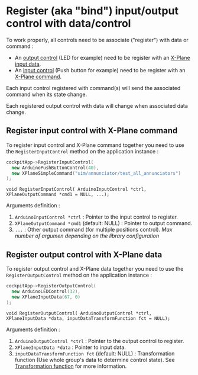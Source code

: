# Register (aka "bind") input/output control with data/control

To work properly, all controls need to be associate ("register") with data or command :
- An [output control](./4-controls.md#ouput_control) (LED for example) need to be register with an [X-Plane input data](./3-command-and-data.md#input_data).
- An [input control](./4-controls.md#input_control) (Push button for example) need to be register with an [X-Plane command](./3-command-and-data.md#output_command).


Each input control registered with command(s) will send the associated command when its state change.

Each registered output control with data will change when associated data change.

## Register input control with X-Plane command

To register input control and X-Plane command together you need to use the `RegisterInputControl` method on the application instance :

```cpp
cockpitApp->RegisterInputControl(
  new ArduinoPushButtonControl(40),
  new XPlaneSimpleCommand("sim/annunciator/test_all_annunciators")
);
```

`void RegisterInputControl( ArduinoInputControl *ctrl, XPlaneOutputCommand *cmd1 = NULL, ...);`

Arguments definition :
1. `ArduinoInputControl *ctrl` : Pointer to the input control to register.
2. `XPlaneOutputCommand *cmd1` (default: NULL) : Pointer to output command.
3. `...` : Other output command (for multiple positions control). *Max number of argumen depending on the library configuration*


## Register output control with X-Plane data

To register output control and X-Plane data together you need to use the `RegisterOutputControl` method on the application instance :

```cpp
cockpitApp->RegisterOutputControl(
  new ArduinoLEDControl(32),
  new XPlaneInputData(67, 0)
);
```

`void RegisterOutputControl( ArduinoOutputControl *ctrl,  XPlaneInputData *data, inputDataTransformFunction fct = NULL);`

Arguments definition :
1. `ArduinoOutputControl *ctrl` : Pointer to the output control to register.
2. `XPlaneInputData *data` : Pointer to input data.
3. `inputDataTransformFunction fct` (default: NULL) : Transformation function (Use whole group's data to determine control state). See [Transformation function](./6-transformation-function.md) for more information.
